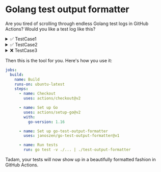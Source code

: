 # Golang test output formatter

Are you tired of scrolling through endless Golang test logs in GitHub Actions? Would you like a test log like this?

<details><summary>✅ TestCase1</summary>
<p>
Here are the details of the first test case/
</p>
</details>
<details><summary>✅ TestCase2</summary>
<p>
Here are the details of the second test case.
</p>
</details>
<details><summary>❌ TestCase3</summary>
<p>
Here are the details why the third test case failed.
</p>
</details>

Then this is the tool for you. Here's how you use it:

```yaml
jobs:
  build:
    name: Build
    runs-on: ubuntu-latest
    steps:
      - name: Checkout
        uses: actions/checkout@v2

      - name: Set up Go
        uses: actions/setup-go@v2
        with:
          go-version: 1.16

      - name: Set up go-test-output-formatter
        uses: janoszen/go-test-output-formatter@v1

      - name: Run tests
        run: go test -v ./... | ./test-output-formatter
```

Tadam, your tests will now show up in a beautifully formatted fashion in GitHub Actions.